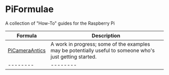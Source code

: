 # PiFormulae
A collection of "How-To" guides for the Raspberry Pi

Formula | Description
-------- | -------- 
[PiCameraAntics](https://github.com/seamusdemora/PiFormulae/blob/master/PiCameraAntics.md) | A work in progress; some of the examples may be potentially useful to someone who's just getting started.  
-------- | -------- 
